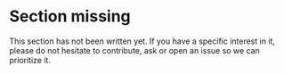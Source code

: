 # Section missing

This section has not been written yet. If you have a specific interest
in it, please do not hesitate to contribute, ask or open an issue so
we can prioritize it.
